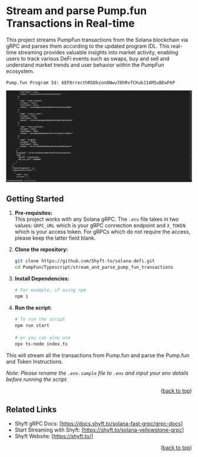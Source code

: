 # Stream and parse Pump.fun Transactions in Real-time

This project streams PumpFun transactions from the Solana blockchain via gRPC and parses them according to the updated program IDL. This real-time streaming provides valuable insights into market activity, enabling users to track various DeFi events such as swaps, buy and sell and understand market trends and user behavior within the PumpFun ecosystem.

```
Pump.fun Program Id: 6EF8rrecthR5Dkzon8Nwu78hRvfCKubJ14M5uBEwF6P
```

![screenshot](assets/usage_screenshot.png?raw=true "How to run project")

## Getting Started

1. **Pre-requisites:**  
    This project works with any Solana gRPC. The `.env` file takes in two values: `GRPC_URL` which is your gRPC connection endpoint and `X_TOKEN` which is your access token. For gRPCs which do not require the access, please keep the latter field blank.   

2. **Clone the repository:**
   ```bash
   git clone https://github.com/Shyft-to/solana-defi.git
   cd PumpFun/Typescript/stream_and_parse_pump_fun_transactions
   ```

3. **Install Dependencies:**

    ```bash
    # For example, if using npm
    npm i
    ```

4. **Run the script:**

    ```bash
    # To run the script
    npm run start

    # or you can also use
    npx ts-node index.ts
    ```
This will stream all the transactions from Pump.fun and parse the Pump.fun and Token Instructions.

*Note: Please rename the `.env.sample` file to `.env` and input your env details before running the script.*

<p align="right">(<a href="#readme-top">back to top</a>)</p>

## Related Links

- Shyft gRPC Docs: [https://docs.shyft.to/solana-fast-grpc/grpc-docs]  
- Start Streaming with Shyft: [https://shyft.to/solana-yellowstone-grpc]  
- Shyft Website: [https://shyft.to/]

<p align="right">(<a href="#readme-top">back to top</a>)</p>
